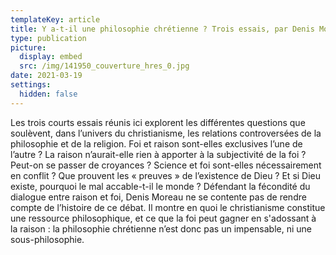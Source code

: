 ```yaml
---
templateKey: article
title: Y a-t-il une philosophie chrétienne ? Trois essais, par Denis Moreau
type: publication
picture:
  display: embed
  src: /img/141950_couverture_hres_0.jpg
date: 2021-03-19
settings:
  hidden: false
---
```

Les trois courts essais réunis ici explorent les différentes questions que soulèvent, dans l’univers du christianisme, les relations controversées de la philosophie et de la religion. Foi et raison sont-elles exclusives l’une de l’autre ? La raison n’aurait-elle rien à apporter à la subjectivité de la foi ? Peut-on se passer de croyances ? Science et foi sont-elles nécessairement en conflit ? Que prouvent les « preuves » de l’existence de Dieu ? Et si Dieu existe, pourquoi le mal accable-t-il le monde ? Défendant la fécondité du dialogue entre raison et foi, Denis Moreau ne se contente pas de rendre compte de l’histoire de ce débat. Il montre en quoi le christianisme constitue une ressource philosophique, et ce que la foi peut gagner en s'adossant à la raison : la philosophie chrétienne n’est donc pas un impensable, ni une sous-philosophie.